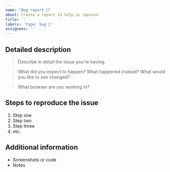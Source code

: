 ```yaml
---
name: "Bug report 🐛"
about: Create a report to help us improve
title: ''
labels: 'type: bug 🐛'
assignees: ''
---
```


<!-- Feel free to remove sections that aren't relevant.

## Title line template: [Title]: Brief description

-->

## Detailed description

> Describe in detail the issue you're having.

> What did you expect to happen? What happened instead? What would you like to see changed?

> What browser are you working in?

## Steps to reproduce the issue

1. Step one
2. Step two
3. Step three
4. etc.

## Additional information

- Screenshots or code
- Notes
